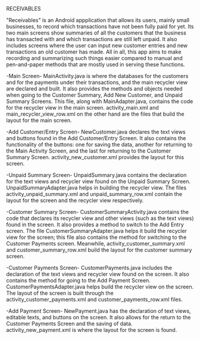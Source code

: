 RECEIVABLES

"Receivables" is an Android appplication that allows its users, mainly
small businesses, to record which transactions have not been fully paid
for yet. Its two main screens show summaries of all the customers that
the business has transacted with and which transactions are still left
unpaid. It also includes screens where the user can input new customer
entries and new transactions an old customer has made. All in all, this
app aims to make recording and summarizing such things easier compared
to manual and pen-and-paper methods that are mostly used in serving
these functions.

-Main Screen-
MainActivity.java is where the databases for the customers and for the
payments under their transactions, and the main recycler view are
declared and built. It also provides the methods and objects needed
when going to the Customer Summary, Add New Customer, and Unpaid Summary
Screens. This file, along with MainAdapter.java, contains the code for
the recycler view in the main screen. activity_main.xml and
main_recycler_view_row.xml on the other hand are the files that build
the layout for the main screen.

-Add Customer/Entry Screen-
NewCustomer.java declares the text views and buttons found in the Add
Customer/Entry Screen. It also contains the functionality of the buttons:
one for saving the data, another for returning to the Main Activity Screen,
and the last for returning to the Customer Summary Screen.
activity_new_customer.xml provides the layout for this screen.

-Unpaid Summary Screen-
UnpaidSummary.java contains the declaration for the text views and recycler
view found on the Unpaid Summary Screen. UnpaidSummaryAdapter.java helps in
building the recycler view. The files activity_unpaid_summary.xml and
unpaid_summary_row.xml contain the layout for the screen and the recycler
view respectively.

-Customer Summary Screen-
CustomerSummaryActivity.java contains the code that declares its recycler
view and other views (such as the text views) found in the screen. It also
provides a method to switch to the Add Entry screen. The file
CustomerSummaryAdapter.java helps it build the recycler view for the screen;
this file also contains the method for switching to the Customer Payments
screen. Meanwhile, activity_customer_summary.xml and customer_summary_row.xml
build the layout for the customer summary screen.

-Customer Payments Screen-
CustomerPayments.java includes the declaration of the text views and recycler
view found on the screen. It also contains the method for going to the Add
Payment Screen. CustomerPaymentsAdapter.java helps build the recycler view
on the screen. The layout of the screen is built through the
activity_customer_payments.xml and customer_payments_row.xml files.

-Add Payment Screen-
NewPayment.java has the declaration of text views, editable texts, and buttons
on the screen. It also allows for the return to the Customer Payments Screen and
the saving of data. activity_new_payment.xml is where the layout for the screen
is found.
